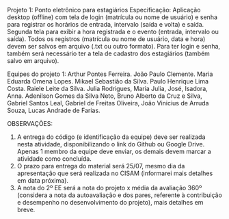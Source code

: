 Projeto 1: Ponto eletrônico para estagiários
Especificação: Aplicação desktop (offline) com tela de login (matrícula ou nome de usuário) e senha para 
registrar os horários de entrada, intervalo (saída e volta) e saída. Segunda tela para exibir a hora registrada e o 
evento (entrada, intervalo ou saída). Todos os registros (matrícula ou nome de usuário, data e hora) devem ser 
salvos em arquivo (.txt ou outro formato). Para ter login e senha, também será necessário ter a tela de 
cadastro dos estagiários (também salvo em arquivo).

Equipes do projeto 1:
Arthur Pontes Ferreira. João Paulo Clemente. Maria Eduarda Omena Lopes. Mikael Sebastião da Silva. Paulo Henrique Lima Costa.  Raiele Leite da Silva.
Julia Rodrigues, Maria Julia, José, Isadora, Anna.
Adenilson Gomes da Silva Neto, Bruno Alberto da Cruz e Silva, Gabriel Santos Leal, Gabriel de Freitas Oliveira, João Vinicius de Arruda Souza, Lucas Andrade de Farias.

OBSERVAÇÕES:
1) A entrega do código (e identificação da equipe) deve ser realizada nesta atividade, disponibilizando o link do Github ou Google Drive. Apenas 1 membro da equipe deve enviar, os demais devem marcar a atividade como concluída.
2) O prazo para entrega do material será 25/07, mesmo dia da apresentação que será realizada no CISAM (informarei mais detalhes em data próxima).
3) A nota do 2º EE será a nota do projeto x média da avaliação 360º (considera a nota da autoavaliação e dos pares, referente à contribuição e desempenho no desenvolvimento do projeto), mais detalhes em breve.
